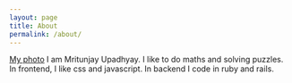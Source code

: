 ```yaml
---
layout: page
title: About
permalink: /about/
---
```

[My photo](/assets/mritunjay.jpg)
I am Mritunjay Upadhyay. I like to do maths and solving puzzles. In frontend, I like css and javascript. In backend I code in ruby and rails. 



